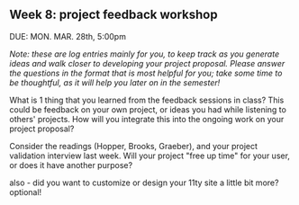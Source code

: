 ## Week 8: project feedback workshop

DUE: MON. MAR. 28th, 5:00pm

_Note: these are log entries mainly for you, to keep track as you generate ideas and walk closer to developing your project proposal. Please answer the questions in the format that is most helpful for you; take some time to be thoughtful, as it will help you later on in the semester!_

What is 1 thing that you learned from the feedback sessions in class? This could be feedback on your own project, or ideas you had while listening to others' projects. How will you integrate this into the ongoing work on your project proposal?

Consider the readings (Hopper, Brooks, Graeber), and your project validation interview last week. Will your project "free up time" for your user, or does it have another purpose? 

also - did you want to customize or design your 11ty site a little bit more? optional!
